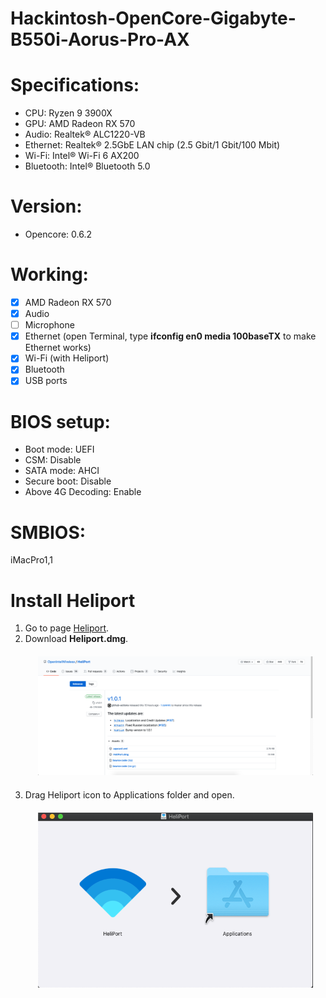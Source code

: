 # Hackintosh-OpenCore-Gigabyte-B550i-Aorus-Pro-AX

# Specifications:
* CPU: Ryzen 9 3900X
* GPU: AMD Radeon RX 570
* Audio: Realtek® ALC1220-VB
* Ethernet: Realtek® 2.5GbE LAN chip (2.5 Gbit/1 Gbit/100 Mbit)
* Wi-Fi: Intel® Wi-Fi 6 AX200
* Bluetooth: Intel® Bluetooth 5.0

# Version: 
* Opencore: 0.6.2

# Working:
- [x] AMD Radeon RX 570
- [x] Audio
- [ ] Microphone
- [x] Ethernet (open Terminal, type **ifconfig en0 media 100baseTX** to make Ethernet works)
- [x] Wi-Fi (with Heliport)
- [x] Bluetooth
- [x] USB ports

# BIOS setup:
- Boot mode: UEFI
- CSM: Disable
- SATA mode: AHCI
- Secure boot: Disable
- Above 4G Decoding: Enable

# SMBIOS:
iMacPro1,1

# Install Heliport
1. Go to page [Heliport](https://github.com/OpenIntelWireless/HeliPort/releases).
2. Download **Heliport.dmg**.
    <p align="center" style="margin:20px">
    <img src="/img/heliport-1.png" alt="Download Heliport.dmg">
    </p>
3. Drag Heliport icon to Applications folder and open.
    <p align="center" style="margin:20px">
    <img src="/img/heliport-2.png" alt="Download Heliport.dmg">
    </p> 
